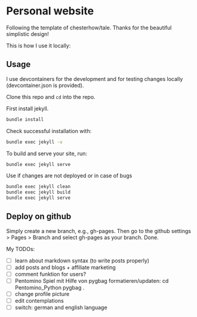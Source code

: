 # Personal website

Following the template of chesterhow/tale. Thanks for the beautiful simplistic design! 

This is how I use it locally:

## Usage

I use devcontainers for the development and for testing changes locally (devcontainer.json is provided).

Clone this repo and ```cd``` into the repo.

First install jekyll.
```bash
bundle install
```

Check successful installation with:
```bash
bundle exec jekyll -v
```

To build and serve your site, run:

```bash
bundle exec jekyll serve
```

Use if changes are not deployed or in case of bugs
```bash
bundle exec jekyll clean
bundle exec jekyll build
bundle exec jekyll serve
```

## Deploy on github

Simply create a new branch, e.g., gh-pages. Then go to the github settings > Pages > Branch and select gh-pages as your branch. Done.



My TODOs:

- [ ] learn about markdown syntax (to write posts properly)
- [ ] add posts and blogs + affiliate marketing
- [ ] comment funktion for users? 
- [ ] Pentomino Spiel mit Hilfe von pygbag formatieren/updaten: cd Pentomino_Python pygbag . 
- [ ] change profile picture 
- [ ] edit contemplations
- [ ] switch: german and english language